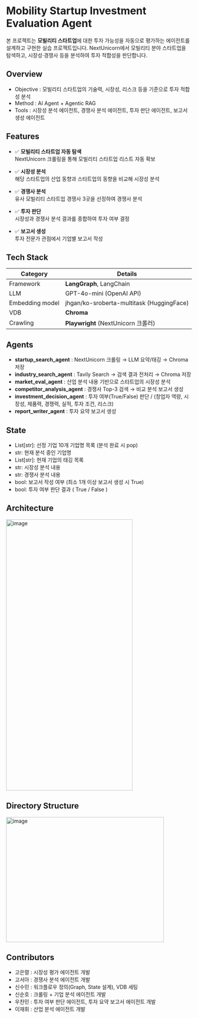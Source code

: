 # Mobility Startup Investment Evaluation Agent
본 프로젝트는 **모빌리티 스타트업**에 대한 투자 가능성을 자동으로 평가하는 에이전트를 설계하고 구현한 실습 프로젝트입니다. 
NextUnicorn에서 모빌리티 분야 스타트업을 탐색하고, 시장성·경쟁사 등을 분석하여 투자 적합성을 판단합니다.

## Overview

- Objective : 모빌리티 스타트업의 기술력, 시장성, 리스크 등을 기준으로 투자 적합성 분석
- Method : AI Agent + Agentic RAG
- Tools : 시장성 분석 에이전트, 경쟁사 분석 에이전트, 투자 판단 에이전트, 보고서 생성 에이전트

## Features

- ✅ **모빌리티 스타트업 자동 탐색**  
  NextUnicorn 크롤링을 통해 모빌리티 스타트업 리스트 자동 확보
  
- ✅ **시장성 분석**  
  해당 스타트업의 산업 동향과 스타트업의 동향을 비교해 시장성 분석
  
- ✅ **경쟁사 분석**  
  유사 모빌리티 스타트업 경쟁사 3곳을 선정하여 경쟁사 분석
  
- ✅ **투자 판단**  
  시장성과 경쟁사 분석 결과를 종합하여 투자 여부 결정

- ✅ **보고서 생성**  
  투자 전문가 관점에서 기업별 보고서 작성

## Tech Stack 

| Category     | Details                                   |
|--------------|-------------------------------------------|
| Framework    | **LangGraph**, LangChain                  |
| LLM          | GPT-4o-mini (OpenAI API)                  |
| Embedding model | jhgan/ko-sroberta-multitask (HuggingFace)                 |
| VDB | **Chroma**                   |
| Crawling     | **Playwright** (NextUnicorn 크롤러)        |

## Agents
 
- **startup_search_agent** : NextUnicorn 크롤링 → LLM 요약/태깅 → Chroma 저장
- **industry_search_agent** : Tavily Search → 검색 결과 전처리 → Chroma 저장
- **market_eval_agent** : 산업 분석 내용 기반으로 스타트업의 시장성 분석
- **competitor_analysis_agent** : 경쟁사 Top-3 검색 → 비교 분석 보고서 생성  
- **investment_decision_agent** : 투자 여부(True/False) 판단 / (창업자 역량, 시장성, 제품력, 경쟁력, 실적, 투자 조건, 리스크)
- **report_writer_agent** : 투자 요약 보고서 생성

## State

- List[str]: 선정 기업 10개 기업명 목록 (분석 완료 시 pop)
- str: 현재 분석 중인 기업명
- List[str]: 현재 기업의 태깅 목록
- str: 시장성 분석 내용
- str: 경쟁사 분석 내용
- bool: 보고서 작성 여부 (최소 1개 이상 보고서 생성 시 True)
- bool: 투자 여부 판단 결과 ( True / False )

## Architecture
<img width="343" height="735" alt="image" src="https://github.com/user-attachments/assets/4581dffd-1db4-4799-9b8c-1e38760a1699" />

## Directory Structure
<img width="428" height="339" alt="image" src="https://github.com/user-attachments/assets/3a8e991a-5ba7-47b8-ae98-11440949efe1" />

## Contributors 
- 고은렬 : 시장성 평가 에이전트 개발
- 고서아 : 경쟁사 분석 에이전트 개발
- 신수민 : 워크플로우 정의(Graph, State 설계), VDB 세팅
- 신순호 : 크롤링 + 기업 분석 에이전트 개발
- 우찬민 : 투자 여부 판단 에이전트, 투자 요약 보고서 에이전트 개발
- 이재휘 : 산업 분석 에이전트 개발
